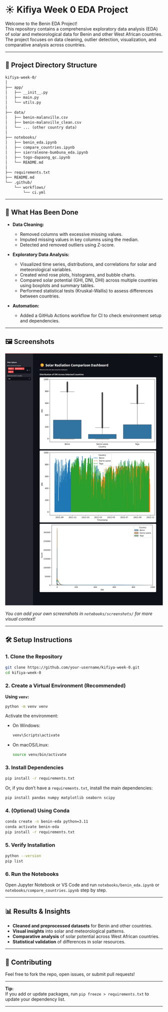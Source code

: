 # ☀️ Kifiya Week 0 EDA Project

Welcome to the Benin EDA Project!  
This repository contains a comprehensive exploratory data analysis (EDA) of solar and meteorological data for Benin and other West African countries. The project focuses on data cleaning, outlier detection, visualization, and comparative analysis across countries.

---

## 📂 Project Directory Structure

```
kifiya-week-0/
│
├── app/
│   ├── __init__.py
│   ├── main.py
│   └── utils.py
│
├── data/
│   ├── benin-malanville.csv
│   ├── benin-malanville_clean.csv
│   └── ... (other country data)
│
├── notebooks/
│   ├── benin_eda.ipynb
│   ├── compare_countries.ipynb
│   ├── sierraleone-bumbuna_eda.ipynb
│   ├── togo-dapaong_qc.ipynb
│   └── README.md
│
├── requirements.txt
├── README.md
└── .github/
    └── workflows/
        └── ci.yml
```

---

## 🚀 What Has Been Done

- **Data Cleaning:**

  - Removed columns with excessive missing values.
  - Imputed missing values in key columns using the median.
  - Detected and removed outliers using Z-score.

- **Exploratory Data Analysis:**

  - Visualized time series, distributions, and correlations for solar and meteorological variables.
  - Created wind rose plots, histograms, and bubble charts.
  - Compared solar potential (GHI, DNI, DHI) across multiple countries using boxplots and summary tables.
  - Performed statistical tests (Kruskal-Wallis) to assess differences between countries.

- **Automation:**
  - Added a GitHub Actions workflow for CI to check environment setup and dependencies.

---

## 🖼️ Screenshots

![Dashaboard](screenshots/image.png)

_You can add your own screenshots in `notebooks/screenshots/` for more visual context!_

---

## 🛠️ Setup Instructions

### 1. Clone the Repository

```bash
git clone https://github.com/your-username/kifiya-week-0.git
cd kifiya-week-0
```

### 2. Create a Virtual Environment (Recommended)

**Using `venv`:**

```bash
python -m venv venv
```

Activate the environment:

- On Windows:
  ```bash
  venv\Scripts\activate
  ```
- On macOS/Linux:
  ```bash
  source venv/bin/activate
  ```

### 3. Install Dependencies

```bash
pip install -r requirements.txt
```

Or, if you don’t have a `requirements.txt`, install the main dependencies:

```bash
pip install pandas numpy matplotlib seaborn scipy
```

### 4. (Optional) Using Conda

```bash
conda create -n benin-eda python=3.11
conda activate benin-eda
pip install -r requirements.txt
```

### 5. Verify Installation

```bash
python --version
pip list
```

### 6. Run the Notebooks

Open Jupyter Notebook or VS Code and run `notebooks/benin_eda.ipynb` or `notebooks/compare_countries.ipynb` step by step.

---

## 📊 Results & Insights

- **Cleaned and preprocessed datasets** for Benin and other countries.
- **Visual insights** into solar and meteorological patterns.
- **Comparative analysis** of solar potential across West African countries.
- **Statistical validation** of differences in solar resources.

---

## 🤝 Contributing

Feel free to fork the repo, open issues, or submit pull requests!

---

**Tip:**  
If you add or update packages, run `pip freeze > requirements.txt` to update your dependency list.

---
